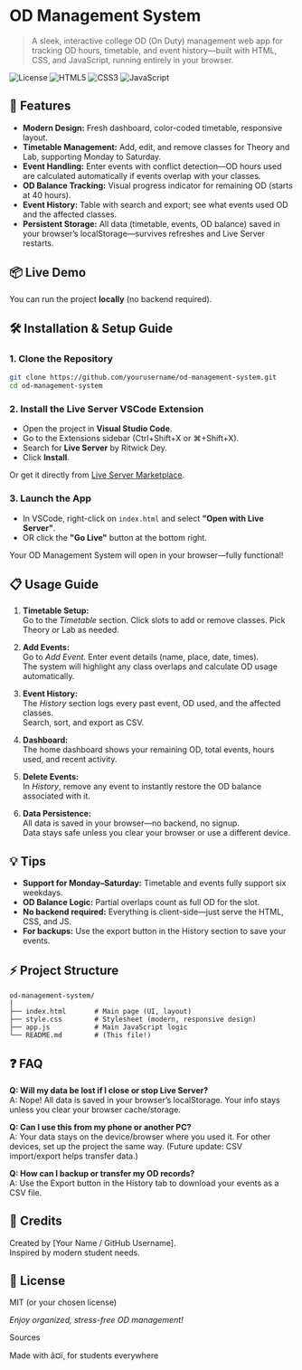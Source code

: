 # OD Management System

> A sleek, interactive college OD (On Duty) management web app for tracking OD hours, timetable, and event history—built with HTML, CSS, and JavaScript, running entirely in your browser.

![License](https://img.shields.io/badge/license-MIT-blue.svg)
![HTML5](https://img.shields.io/badge/-HTML5-E34F26?style=flat&logo=html5&logoColor=white)
![CSS3](https://img.shields.io/badge/-CSS3-1572B6?style=flat&logo=css3&logoColor=white)
![JavaScript](https://img.shields.io/badge/-JavaScript-F7DF1E?style=flat&logo=javascript&logoColor=black)


## 🚀 Features

- **Modern Design:** Fresh dashboard, color-coded timetable, responsive layout.
- **Timetable Management:** Add, edit, and remove classes for Theory and Lab, supporting Monday to Saturday.
- **Event Handling:** Enter events with conflict detection—OD hours used are calculated automatically if events overlap with your classes.
- **OD Balance Tracking:** Visual progress indicator for remaining OD (starts at 40 hours).
- **Event History:** Table with search and export; see what events used OD and the affected classes.
- **Persistent Storage:** All data (timetable, events, OD balance) saved in your browser’s localStorage—survives refreshes and Live Server restarts.

## 📦 Live Demo

You can run the project **locally** (no backend required).

## 🛠️ Installation & Setup Guide

### 1. **Clone the Repository**

```bash
git clone https://github.com/yourusername/od-management-system.git
cd od-management-system
```

### 2. **Install the Live Server VSCode Extension**

- Open the project in **Visual Studio Code**.
- Go to the Extensions sidebar (Ctrl+Shift+X or ⌘+Shift+X).
- Search for **Live Server** by Ritwick Dey.
- Click **Install**.

Or get it directly from [Live Server Marketplace](https://marketplace.visualstudio.com/items?itemName=ritwickdey.LiveServer).

### 3. **Launch the App**

- In VSCode, right-click on `index.html` and select **"Open with Live Server"**.
- OR click the **"Go Live"** button at the bottom right.

Your OD Management System will open in your browser—fully functional!

## 📋 Usage Guide

1. **Timetable Setup:**  
   Go to the *Timetable* section. Click slots to add or remove classes. Pick Theory or Lab as needed.

2. **Add Events:**  
   Go to *Add Event*. Enter event details (name, place, date, times).  
   The system will highlight any class overlaps and calculate OD usage automatically.

3. **Event History:**  
   The *History* section logs every past event, OD used, and the affected classes.  
   Search, sort, and export as CSV.

4. **Dashboard:**  
   The home dashboard shows your remaining OD, total events, hours used, and recent activity.

5. **Delete Events:**  
   In *History*, remove any event to instantly restore the OD balance associated with it.

6. **Data Persistence:**  
   All data is saved in your browser—no backend, no signup.  
   Data stays safe unless you clear your browser or use a different device.

## 💡 Tips

- **Support for Monday–Saturday:** Timetable and events fully support six weekdays.
- **OD Balance Logic:** Partial overlaps count as full OD for the slot.
- **No backend required:** Everything is client-side—just serve the HTML, CSS, and JS.
- **For backups:** Use the export button in the History section to save your events.

## ⚡️ Project Structure

```
od-management-system/
│
├── index.html       # Main page (UI, layout)
├── style.css        # Stylesheet (modern, responsive design)
├── app.js           # Main JavaScript logic
└── README.md        # (This file!)
```

## ❓ FAQ

**Q: Will my data be lost if I close or stop Live Server?**  
A: Nope! All data is saved in your browser’s localStorage. Your info stays unless you clear your browser cache/storage.

**Q: Can I use this from my phone or another PC?**  
A: Your data stays on the device/browser where you used it. For other devices, set up the project the same way. (Future update: CSV import/export helps transfer data.)

**Q: How can I backup or transfer my OD records?**  
A: Use the Export button in the History tab to download your events as a CSV file.

## 📝 Credits

Created by [Your Name / GitHub Username].  
Inspired by modern student needs.

## 🦄 License

MIT (or your chosen license)

*Enjoy organized, stress-free OD management!*

Sources


Made with â¤ï¸ for students everywhere
